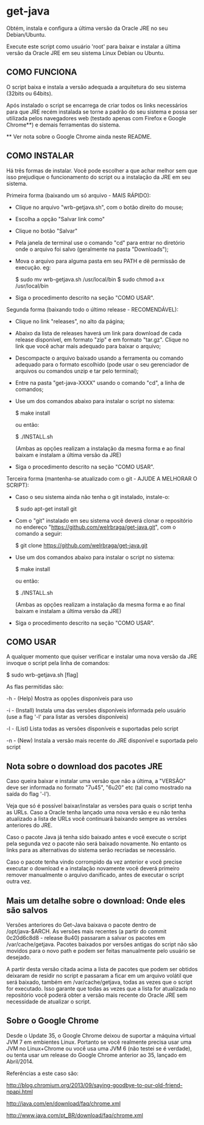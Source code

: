 get-java
========

Obtém, instala e configura a última versão da Oracle JRE no seu Debian/Ubuntu.

Execute este script como usuário 'root' para baixar e instalar a última versão
da Oracle JRE em seu sistema Linux Debian ou Ubuntu.

COMO FUNCIONA
-------------

O script baixa e instala a versão adequada a arquitetura do seu sistema (32bits 
ou 64bits).

Após instalado o script se encarrega de criar todos os links necessários para
que JRE recém instalada se torne a padrão do seu sistema e possa ser utilizada 
pelos navegadores web (testado apenas com Firefox e Google Chrome**) e demais
ferramentas do sistema.

** Ver nota sobre o Google Chrome ainda neste README.

COMO INSTALAR
-------------

Há três formas de instalar. Você pode escolher a que achar melhor sem que isso 
prejudique o funcionamento do script ou a instalação da JRE em seu sistema.

Primeira forma (baixando um só arquivo - MAIS RÁPIDO):
- Clique no arquivo "wrb-getjava.sh", com o botão direito do mouse;
- Escolha a opção "Salvar link como"
- Clique no botão "Salvar"
- Pela janela de terminal use o comando "cd" para entrar no diretório onde o 
arquivo foi salvo (geralmente na pasta "Downloads");
- Mova o arquivo para alguma pasta em seu PATH e dê permissão de execução. eg:

  $ sudo mv wrb-getjava.sh /usr/local/bin
  $ sudo chmod a+x /usr/local/bin

- Siga o procedimento descrito na seção "COMO USAR".

Segunda forma (baixando todo o último release - RECOMENDÁVEL):
- Clique no link "releases", no alto da página;
- Abaixo da lista de releases haverá um link para download de cada release 
disponível, em formato "zip" e em formato "tar.gz". Clique no link que você 
achar mais adequado para baixar o arquivo;
- Descompacte o arquivo baixado usando a ferramenta ou comando adequado para o 
formato escolhido (pode usar o seu gerenciador de arquivos ou comandos 
unzip e tar pelo terminal);
- Entre na pasta "get-java-XXXX" usando o comando "cd", a linha de comandos;
- Use um dos comandos abaixo para instalar o script no sistema:

  $ make install

  ou então:

  $ ./INSTALL.sh

  (Ambas as opções realizam a instalação da mesma forma e ao final baixam
  e instalam a última versão da JRE)
- Siga o procedimento descrito na seção "COMO USAR".

Terceira forma (mantenha-se atualizado com o git - AJUDE A MELHORAR O SCRIPT):
- Caso o seu sistema ainda não tenha o git instalado, instale-o: 

  $ sudo apt-get install git

- Com o "git" instalado em seu sistema você deverá clonar o repositório no 
endereço "https://github.com/welrbraga/get-java.git", com o comando a seguir:

  $ git clone https://github.com/welrbraga/get-java.git

- Use um dos comandos abaixo para instalar o script no sistema:

  $ make install

  ou então:

  $ ./INSTALL.sh

  (Ambas as opções realizam a instalação da mesma forma e ao final baixam
  e instalam a última versão da JRE)

- Siga o procedimento descrito na seção "COMO USAR".


COMO USAR
---------

A qualquer momento que quiser verificar e instalar uma nova versão da JRE
invoque o script pela linha de comandos:

$ sudo wrb-getjava.sh [flag]


As flas permitidas são:

  -h - (Help) Mostra as opções disponíveis para uso
 
  -i - (Install) Instala uma das versões disponíveis informada 
       pelo usuário (use a flag '-l' para listar as versões disponíveis)

  -l - (List) Lista todas as versões disponíveis e suportadas pelo script

  -n - (New) Instala a versão mais recente do JRE disponível e suportada 
       pelo script


Nota sobre o download dos pacotes JRE
-------------------------------------

Caso queira baixar e instalar uma versão que não a última, a "VERSÃO" 
deve ser informada no formato "7u45", "6u20" etc (tal como mostrado na saída
do flag '-l').

Veja que só é possível baixar/instalar as versões para quais o script tenha 
as URLs. Caso a Oracle tenha lançado uma nova versão e eu não tenha atualizado
a lista de URLs você continuará baixando sempre as versões anteriores do JRE.

Caso o pacote Java já tenha sido baixado antes e você execute o script pela 
segunda vez o pacote não será baixado novamente. No entanto os links para
as alternativas do sistema serão recriadas se necessário.

Caso o pacote tenha vindo corrompido da vez anterior e você precise 
executar o download e a instalação novamente você deverá primeiro
remover manualmente o arquivo danificado, antes de executar o script 
outra vez.

Mais um detalhe sobre o download: Onde eles são salvos
------------------------------------------------------

Versões anteriores do Get-Java baixava o pacote dentro de /opt/java-$ARCH.
As versões mais recentes (a partir do commit 0c20d6c8d8 - release 8u40)
passaram a salvar os pacotes em /var/cache/getjava. Pacotes baixados por
versões antigas do script não são movidos para o novo path e podem ser 
feitas manualmente pelo usuário se desejado.

A partir desta versão citada acima a lista de pacotes que podem ser 
obtidos deixaram de residir no script e passaram a ficar em um arquivo 
volátil que será baixado, também em /var/cache/getjava, todas as vezes
que o script for executado. Isso garante que todas as vezes que a lista 
for atualizada no repositório você poderá obter a versão mais recente do
Oracle JRE sem necessidade de atualizar o script.

Sobre o Google Chrome
---------------------

Desde o Update 35, o Google Chrome deixou de suportar a máquina virtual JVM 7 
em embientes Linux. Portanto se você realmente precisa usar uma JVM no 
Linux+Chrome ou você usa uma JVM 6 (não testei se é verdade), ou tenta usar um 
release do Google Chrome anterior ao 35, lançado em Abril/2014.

Referências a este caso são:

http://blog.chromium.org/2013/09/saying-goodbye-to-our-old-friend-npapi.html

http://java.com/en/download/faq/chrome.xml

http://www.java.com/pt_BR/download/faq/chrome.xml

